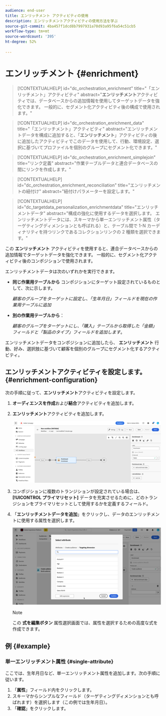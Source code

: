 ```yaml
---
audience: end-user
title: エンリッチメント アクティビティの使用
description: エンリッチメントアクティビティの使用方法を学ぶ
source-git-commit: 4ba457f1dcd8b7997931a70d93a95f6a54c51cb5
workflow-type: tm+mt
source-wordcount: '395'
ht-degree: 52%

---
```



# エンリッチメント {#enrichment}

>[!CONTEXTUALHELP]
>id="dc_orchestration_enrichment"
>title="「エンリッチメント」アクティビティ"
>abstract="**エンリッチメント**&#x200B;アクティビティでは、データベースからの追加情報を使用してターゲットデータを強化できます。 一般的に、セグメント化アクティビティ後の構成で使用されます。"

>[!CONTEXTUALHELP]
>id="dc_orchestration_enrichment_data"
>title="「エンリッチメント」アクティビティ"
>abstract="エンリッチメントデータを構成に追加すると、「**エンリッチメント**」アクティビティの後に追加したアクティビティでこのデータを使用して、行動、環境設定、選択に基づいてプロファイルを個別のグループにセグメント化できます。"

>[!CONTEXTUALHELP]
>id="dc_orchestration_enrichment_simplejoin"
>title="リンク定義"
>abstract="作業テーブルデータと連合データベースの間にリンクを作成します。"

>[!CONTEXTUALHELP]
>id="dc_orchestration_enrichment_reconciliation"
>title="エンリッチメントの紐付け"
>abstract="紐付けパラメーターを設定します。"

>[!CONTEXTUALHELP]
>id="dc_targetdata_personalization_enrichmentdata"
>title="エンリッチメントデータ"
>abstract="構成の強化に使用するデータを選択します。 エンリッチメントデータには、スキーマから単一エンリッチメント属性（ターゲティングディメンションとも呼ばれる）と、テーブル間で 1-N カーディナリティを持つリンクであるコレクションリンクの 2 種類を選択できます。"

この **エンリッチメント** アクティビティを使用すると、連合データベースからの追加情報でターゲットデータを強化できます。 一般的に、セグメント化アクティビティ後のコンポジションで使用されます。

エンリッチメントデータは次のいずれかを実行できます。

* **同じ作業用テーブルから** コンポジションにターゲット設定されているものとして、次に示します。

  *顧客のグループをターゲットに設定し、「生年月日」フィールドを現在の作業用テーブルに追加*

* **別の作業用テーブルから**：

  *顧客のグループをターゲットにし、「購入」テーブルから取得した「金額」フィールドと「製品のタイプ」フィールドを追加します*。

エンリッチメントデータをコンポジションに追加したら、 **エンリッチメント** 行動、好み、選択肢に基づいて顧客を個別のグループにセグメント化するアクティビティ。

<!--For instance, you can add to the working table information related to customers' purchases and use this data to personalize emails with their latest purchase or the amount spent on these purchases.-->

## エンリッチメントアクティビティを設定します。 {#enrichment-configuration}

次の手順に従って、**エンリッチメント**&#x200B;アクティビティを設定します。

1. **オーディエンスを作成**&#x200B;および&#x200B;**結合**&#x200B;アクティビティを追加します。
1. **エンリッチメント**&#x200B;アクティビティを追加します。

   ![](../assets/enrichment.png)

1. コンポジションに複数のトランジションが設定されている場合は、 **[!UICONTROL プライマリセット]** データを充実させるために、どのトランジションをプライマリセットとして使用するかを定義するフィールド。

1. 「**エンリッチメントデータを追加**」をクリックし、データのエンリッチメントに使用する属性を選択します。

   ![](../assets/enrichment-add.png)

   >[!NOTE]
   >
   >この **式を編集ボタン** 属性選択画面では、属性を選択するための高度な式を作成できます。

<!--PAS VU SUR INSTANCE: You can select two types of enrichment data: a single enrichment attribute from the target dimension, or a collection link. Each of these types is detailed in the examples below:

    * [Single enrichment attribute](#single-attribute)
    * [Collection lnk](#collection-link)-->

## 例 {#example}

### 単一エンリッチメント属性 {#single-attribute}

ここでは、生年月日など、単一エンリッチメント属性を追加します。次の手順に従います。

1. 「**属性**」フィールド内をクリックします。
1. スキーマからシンプルなフィールド（ターゲティングディメンションとも呼ばれます）を選択します（この例では生年月日）。
1. 「**確認**」をクリックします。

<!--### Collection link {#collection-link}

In this more complex use case, we will select a collection link which is a link with a 1-N cardinality between tables. Let's retrieve the three latest purchases that are less than 100$. For this you need to define:

* an enrichment attribute: the **Total amount** field
* the number of lines to retrieve: 3
* a filter: filter out items that are greater than 100$
* a sorting: descendant sorting on the **Order date** field. 

#### Add the attribute {#add-attribute}

This is where you select the collection link to use as enrichment data.

1. Click inside the **Attribute** field.
1. Click **Display advanced attributes**.
1. Select the **Total amount** field from the **Purchases** table. 

#### Define the collection settings{#collection-settings}

Then, define how the data is collected and the number of records to retrieve.

1. Select **Collect data** in the **Select how the data is collected** drop-down.
1. Type "3" in the **Lines to retrieve (Columns to create)** field. 

If you want, for example, to get the average amount of purchases for a customer, select **Aggregated data** instead, and select **Average** in the **Aggregate function** drop-down.

#### Define the filters{#collection-filters}

Here, we define the maximum value for the enrichment attribute. We filter out items that are greater than 100$. [Learn how to work with the query modeler](../../query/query-modeler-overview.md)

1. Click **Edit filters**.
1. Add the two following filters: **Total amount** exists AND **Total amount** is less than 100. The first one filters NULL values as they would appear as the greatest value.
1. Click **Confirm**.

#### Define the sorting{#collection-sorting}

We now need to apply sorting in order to retrieve the three **latest** purchases.

1. Activate the **Enable sorting** option.
1. Click inside the **Attribute** field.
1. Select the **Order date** field.
1. Click **Confirm**. 
1. Select **Descending** from the **Sort** drop-down.-->
